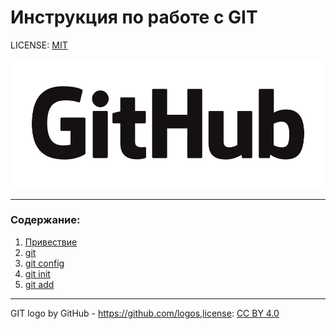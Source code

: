 # Инструкция по работе с GIT

LICENSE: [MIT](./license.md)

![GitHub_logo](GitHub_Logo.png)

----

### Содержание:
1. [Привествие](welcome.md)
2. [git](git.md)
3. [git config](config.md)
4. [git init](init.md)
5. [git add](add.md)





----
GIT logo by GitHub -  https://github.com/logos,license: [CC BY 4.0](https://creativecommons.org/licenses/by/4.0/)
